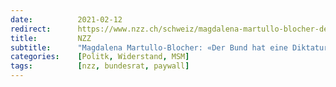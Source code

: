 ```yaml
---
date:          2021-02-12
redirect:      https://www.nzz.ch/schweiz/magdalena-martullo-blocher-der-bund-hat-eine-diktatur-eingefuehrt-er-hat-die-demokratie-ausgeschaltet-ld.1601336
title:         NZZ
subtitle:      "Magdalena Martullo-Blocher: «Der Bund hat eine Diktatur eingeführt. Er hat die Demokratie ausgeschaltet»"
categories:    [Politk, Widerstand, MSM]
tags:          [nzz, bundesrat, paywall]
---
```

